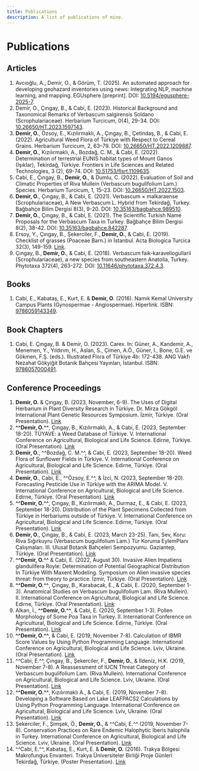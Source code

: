 ```yaml
---
title: Publications
description: A list of publications of mine.
---
```


# Publications

## Articles

1. Avcıoğlu, A., Demir, O., & Görüm, T. (2025).
An automated approach for developing geohazard inventories using news: Integrating NLP, machine learning, and mapping.
EGUsphere [preprint].
DOI: [10.5194/egusphere-2025-7](https://doi.org/10.5194/egusphere-2025-7).
2. Demir, O., Çıngay, B., & Cabi, E. (2023).
Historical Background and Taxonomical Remarks of Verbascum salgirensis Soldano (Scrophulariaceae).
Herbarium Turcicum, 0(4), 29-34.
DOI: [10.26650/HT.2023.1597143](https://doi.org/10.26650/HT.2023.1597143).
3. **Demir, O.**, Özsoy, E., Kızılırmaklı, A., Çıngay, B., Çetindaş, B., & Cabi, E. (2022).
Agricultural Weed Flora of Türkiye with Respect to Cereal Grains.
Herbarium Turcicum, 2, 63–79.
DOI: [10.26650/HT.2022.1209887](https://dx.doi.org/10.26650/HT.2022.1209887).
4. **Demir, O.**, Kızılırmaklı, A., Bozdağ, C. M., & Cabi, E. (2022).
Determination of terrestrial EUNIS habitat types of Mount Ganos (Işıklar), Tekirdağ, Türkiye.
Frontiers in Life Sciences and Related Technologies, 3 (2), 69-74.
DOI: [10.51753/flsrt.1109635](https://dx.doi.org/10.51753/flsrt.1109635).
5. Cabi, E., Çıngay, B., **Demir, O.**, & Dumlu, C. (2022).
Evaluation of Soil and Climatic Properties of Riva Mullein (Verbascum bugulifolium Lam.) Species.
Herbarium Turcicum, 1, 15–23.
DOI: [10.26650/HT.2022.1503](https://dx.doi.org/10.26650/HT.2022.1503).
6. **Demir, O.**, Çıngay, B., & Cabi, E. (2021).
Verbascum × malkaraense (Scrophulariaceae),	A New Verbascum L. Hybrid from Tekirdağ, Turkey.
Bağbahçe Bilim Dergisi 8(3), 9-20.
DOI: [10.35163/bagbahce.989510](https://dergipark.org.tr/tr/pub/bagbahce/issue/67687/989510).
7. **Demir, O.**, Çıngay, B., & Cabi, E. (2021).
The	Scientific Turkish Name Proposals for the Verbascum Taxa in Turkey.
Bağbahçe Bilim Dergisi 8(2), 38-42. 
DOI: [10.35163/bagbahce.842287](https://dergipark.org.tr/tr/pub/bagbahce/issue/64723/842287).
8. Ersoy, Y., Çıngay, B., Şekerciler, F., **Demir, O.**, & Cabi, E. (2019).
Checklist of grasses (Poaceae Barn.) in Istanbul. 
Acta Biologica Turcica 32(3), 149-159.
[Link](https://www.researchgate.net/publication/333119123_Checklist_of_grasses_Poaceae_Barn_in_Istanbul).
9. Çıngay, B., **Demir, O.**, & Cabi, E. (2018). 
Verbascum faik-karaveliogullarii (Scrophulariaceae), a new species from southeastern Anatolia, Turkey. 
Phytotaxa 372(4), 263-272.
DOI: [10.11646/phytotaxa.372.4.3](https://doi.org/10.11646/phytotaxa.372.4.3).

## Books

1. Cabi, E., Kabataş, E., Kurt, E. & **Demir, O**. (2016).
Namık Kemal University Campus Plants (Gynospermae - Angiospermae).
Hiperlink.
ISBN: [9786059143349](https://isbnsearch.org/isbn/9786059143349).

## Book Chapters

1. Cabi, E. Çıngay, B. & Demir, O. (2023). 
Carex. 
In: Güner, A., Kandemir, A., Menemen, Y., Yıldırım, H., Aslan, S., Çimen, A.Ö., Güner, I., Bone, G.E. ve Gökmen, F.Ş. (eds.). 
Illustrated Flora of Türkiye 4b: 172-438. 
ANG Vakfı Nezahat Gökyiğit Botanik Bahçesi Yayınları, İstanbul.
ISBN: [9786057000491](https://isbnsearch.org/isbn/9786057000491).

## Conference Proceedings

1. **Demir, O.** & Çıngay, B. (2023, November, 6-9).
The Uses of Digital Herbarium in Plant Diversity Research in Türkiye.
Dr. Mirza Gökgöl International Plant Genetic Resources Symposium.
İzmir, Türkiye.
(Oral Presentation).
[Link](https://www.researchgate.net/publication/376516555_The_Uses_of_Digital_Herbarium_in_Plant_Diversity_Research_in_Turkiye)
2. **^^Demir, O.^^**, Çıngay, B., Kızılırmaklı, A., & Cabi, E. (2023, September 18-20).
TÜYAVE: a Weed Database of Türkiye.
V. International Conference on Agricultural, Biological and Life Science.
Edirne, Türkiye.
(Oral Presentation).
[Link](https://www.researchgate.net/publication/377985858_TUYAVE_A_Weed_Database_of_Turkiye)
3. **Demir, O.**, ^^Bozdağ, C. M.^^, & Cabi, E. (2023, September 18-20).
Weed Flora of Sunflower Fields in Türkiye.
V. International Conference on Agricultural, Biological and Life Science.
Edirne, Türkiye.
(Oral Presentation).
[Link](https://www.researchgate.net/publication/377985966_Weed_Flora_of_Sunflower_Fields_in_Turkiye)
4. **Demir, O.**, Cabi, E., ^^Özsoy, E.^^, & İzci, N. (2023, September 18-20).
Forecasting Pesticide Use in Türkiye with the ARIMA Model.
V. International Conference on Agricultural, Biological and Life Science.
Edirne, Türkiye.
(Oral Presentation).
[Link](https://www.researchgate.net/publication/374948452_Forecasting_pesticide_use_in_Turkiye_with_the_ARIMA_model)
5. **^^Demir, O.^^**, Çıngay, B., Kızılırmaklı, A., Durmaz, E., & Cabi, E. (2023, September 18-20).
Distribution of the Plant Specimens Collected from Türkiye in Herbariums outside of Türkiye.
V. International Conference on Agricultural, Biological and Life Science.
Edirne, Türkiye.
(Oral Presentation).
[Link](https://www.researchgate.net/publication/377985879_Distribution_of_the_Plant_Specimens_Collected_from_Turkiye_in_Herbariums_outside_of_Turkiye)
6. **Demir, O.**, Çıngay, B., & Cabi, E. (2023, March 23-25).
Tanı, Sev, Koru: Riva Sığırkuyru (Verbascum bugulifolium Lam.) Tür Koruma EylemPlanı Çalışmaları.
III. Ulusal Botanik Bahçeleri Sempozyumu.
Gaziantep, Türkiye.
(Oral Presentation).
[Link](https://www.researchgate.net/publication/375689359_Tani_Sev_Koru_Riva_Sigirkuyru_Verbascum_bugulifolium_Lam_Tur_Koruma_Eylem_Plani_Calismalari)
7. **^^Demir, O.^^** & Cabi, E. (2022, August 30).
Invasive Alien Impatiens glandulifera Royle: Determination of Potential Geographical Distribution In Türkiye With Maxent Modeling.
Symposium on Alien invasive species threat: from theory to practice.
İzmir, Türkiye.
(Oral Presentation).
[Link](https://www.researchgate.net/publication/364368156_Invasive_Alien_Impatiens_glandulifera_Royle_Determination_of_Potential_Geographical_Distribution_In_Turkiye_With_Maxent_Modeling)
8. **^^Demir, O.^^**, Çıngay, B., Karabacak, E., & Cabi, E. (2020, September 1-3).
Anatomical Studies on Verbascum bugulifolium Lam. (Riva Mullein).
II. International Conference on Agricultural, Biological and Life Science.
Edirne, Türkiye.
(Oral Presentation).
[Link](https://www.researchgate.net/publication/344070483_Anatomical_Studies_on_Verbascum_bugulifolium_Lam_Riva_Mullein)
9. Alkan, İ., **^^Demir, O.^^**, & Cabi, E. (2020, September 1-3).
Pollen Morphology of Some Poa Taxa in Turkey.
II. International Conference on Agricultural, Biological and Life Science.
Edirne, Türkiye.
(Oral Presentation).
[Link](https://www.researchgate.net/publication/344059249_Pollen_Morphology_of_Some_Poa_Taxa_in_Turkey)
10. **^^Demir, O.^^**, & Cabi, E. (2019, November 7-8).
Calculation of IBMR Score Values by Using Python Programming Language.
International Conference on Agricultural, Biological and Life Science.
Lviv, Ukraine.
(Oral Presentation).
[Link](https://www.researchgate.net/publication/337257014_Calculation_of_IBMR_Score_Values_by_Using_Python_Programming_Language)
11. ^^Cabi, E.^^, Çıngay, B., Şekerciler, F., **Demir, O.**, & İldeniz, H.K. (2019, November 7-8).
A Reassessment of IUCN Threat Category of Verbascum bugulifolium Lam. (Riva Mullein).
International Conference on Agricultural, Biological and Life Science.
Lviv, Ukraine.
(Oral Presentation).
[Link](https://www.researchgate.net/publication/337256906_A_Reassessment_of_IUCN_Threat_Category_of_Verbascum_bugulifolium_Lam_Riva_Mullein)
12. **^^Demir, O.^^**, Kızılırmaklı A., & Cabi, E. (2019, November 7-8).
Developing a Software Based on Lake LEAFPACS2 Calculations by Using Python Programming Language.
International Conference on Agricultural, Biological and Life Science.
Lviv, Ukraine.
(Oral Presentation).
[Link](https://www.researchgate.net/publication/337256851_Developing_a_Software_Based_on_Lake_LEAFPACS2_Calculations_by_Using_Python_Programming_Language)
13. Şekerciler, F., Şimşek, Ö., **Demir, O.**, & ^^Cabi, E.^^ (2019, November 7-8).
Conservation Practices on Rare Endemic Halophytic Iberis halophila in Turkey.
International Conference on Agricultural, Biological and Life Science.
Lviv, Ukraine.
(Oral Presentation).
[Link](https://www.researchgate.net/publication/337255898_Conservation_Practices_on_Rare_Endemic_Halophytic_Iberis_halophila_in_Turkey)
14. ^^Cabi, E.^^, Kabataş, E., Kurt, E. & **Demir, O.** (2016).
Trakya Bölgesi Makrofungus Envanteri.
Trakya Üniversiteler Birliği Proje Günleri
Tekirdağ, Türkiye.
(Poster Presentation).
[Link](https://www.researchgate.net/publication/323542840_Trakya_Bolgesi_Makrofungus_Envanteri)





